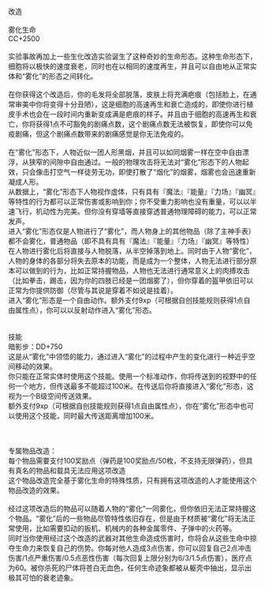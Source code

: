 <title>雾化生命</title>
<meta name="GENERATOR" content="WinCHM">
<meta http-equiv="Content-Type" content="text/html; charset=gb2312">
<br>改造
<br>
<br>雾化生命
<br>CC+2500
<br>
<br>实验事故再加上一些生化改造实验诞生了这种奇妙的生命形态。这种生命形态下，细胞将以极快的速度衰老，同时也在以相同的速度再生，并且可以自由地从正常实体和“雾化”的形态之间转化。
<br>
<br>在你获得这个改造后，你的毛发将全部脱落，皮肤上将充满疤痕（包括脸上，在通常审美中你将变得十分丑陋），这是细胞的高速再生和衰亡造成的，即使你进行植皮手术也会在一段时间内重新变成满是疤痕的样子。并且由于细胞的高速再生和衰亡，你将获得1点不可豁免的剧痛点数，这个剧痛点数无法被恢复，即使你可以免疫剧痛，但这个剧痛点数带来的剧痛感觉是你无法免疫的。
<br>
<br>在“雾化”形态下，人物近似一团人形黑烟，并且可以如同烟雾一样在空中自由漂浮，从狭窄的间隙中自由通过。一般的物理攻击将无法对“雾化”形态下的人物起效，只会像击打空气一样徒劳无功，即使打散了“烟化”的烟雾，烟雾也会迅速重新凝成人形。
<br>从数据上，“雾化”形态下人物视作虚体，只有具有『魔法』『能量』『力场』『幽冥』等特性的行为都可以正常伤害或影响到你；你不受重力影响也没有重量，可以以半速飞行，机动性为完美。但你没有穿墙等直接穿透普通物理障碍的能力，可以正常发声。
<br>进入“雾化”形态仅是人物进行了“雾化”，而人物身上的其他物品（除了主神手表）都不会雾化，普通物品（即不具有具有『魔法』『能量』『力场』『幽冥』等特性）在人物进行雾化后将直接与人物脱落，从半空掉落到地上。同时由于人物“雾化”，人物的身体的各部分将失去原本的功能，而是成为一个整体，人物无法进行部分原本可以做到的行为，比如正常持握物品，人物也无法进行通常意义上的肉搏攻击（比如拳击，踢击，因为你的四肢已经是一团烟雾了），但你穿着的盔甲依旧可以正常为你提供防御（尽管与其说是穿着不如说是挂着）。
<br>进入“雾化”形态是一个自由动作。额外支付9xp（可根据自创技能规则获得1点自由属性点），你可以以反射动作进入“雾化”形态。
<br>
<br>
<br>技能
<br>暗影步：DD+750
<br>这是从“雾化”中领悟的能力，通过进入“雾化”的过程中产生的变化进行一种近乎空间移动的效果。
<br>你只能在正常实体时使用这个技能。使用一个标准动作，你将传送到的视野中的任何一个地方，但传送最多不能超过100米。在传送后你将直接进入“雾化”形态，这视为一个B级空间传送效果。
<br>额外支付9xp（可根据自创技能规则获得1点自由属性点），你在“雾化”形态中也可以使用这个技能，同时最大传送距离增加100米。
<br>
<br>
<br>
<br>专属物品改造：
<br>每个物品需要支付100奖励点（弹药是100奖励点/50枚，不支持无限弹药），但具有真名的物品和载具无法应用这项改造
<br>这个物品改造完全基于雾化生命的特殊性质，只有拥有这项改造的人才能使用这个物品改造的效果。
<br>
<br>经过这项改造后的物品可以随着人物的“雾化”一同雾化，但你依旧无法正常持握这个物品。“雾化”后的一些物品尽管特性依旧存在，但是由于材质被“雾化”将无法正常使用，比如需要扣动的扳机、机械内的各种金属零件、子弹中的火药等。
<br>同时当你使用经过这个改造的武器对其他生命造成伤害时，你将会从这些生命中掠夺生命力来恢复自己的伤势。你每对他人造成3点伤害，你可以回复自己2点冲击伤害/1点严重伤害/0.5点恶性伤害（每次回复上限分别为6/3/1.5点伤害），医疗点为60。被你杀死的尸体将苍白无血色，任何生命迹象都被从躯壳中抽出，显示出极其可怕的衰老迹象。